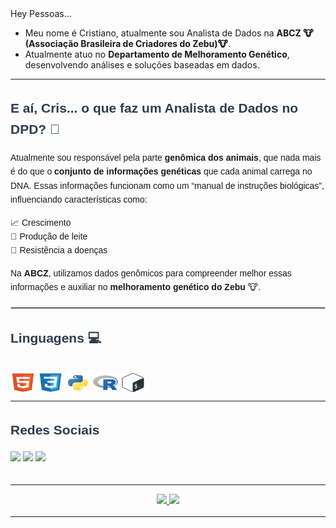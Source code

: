 <div>
  Hey Pessoas...

- Meu nome é Cristiano, atualmente sou Analista de Dados na **ABCZ 🐮(Associação Brasileira de Criadores do Zebu)🐮**.
- Atualmente atuo no **Departamento de Melhoramento Genético**, desenvolvendo análises e soluções baseadas em dados.
</div>
<hr>  

<div>
<section style="margin-bottom: 30px; font-family: Arial, sans-serif; line-height: 1.6;">
  <h2 style="color: #2c3e50;">E aí, Cris... o que faz um Analista de Dados no DPD? 🤔</h2>
  
  <p>
    Atualmente sou responsável pela parte <strong>genômica dos animais</strong>, que nada mais é do que o 
    <strong>conjunto de informações genéticas</strong> que cada animal carrega no DNA. 
    Essas informações funcionam como um “manual de instruções biológicas”, influenciando características como:
  </p>

  <ul style="list-style-type: none; padding-left: 0;">
    <li>📈 Crescimento</li>
    <li>🥛 Produção de leite</li>
    <li>💪 Resistência a doenças</li>
  </ul>

  <p>
    Na <strong>ABCZ</strong>, utilizamos dados genômicos para compreender melhor essas informações e 
    auxiliar no <strong>melhoramento genético do Zebu</strong> 🐮.
  </p>

  <hr style="margin-top: 20px; border: 1px solid #ccc;">
</section>

</div>
<section style="margin-bottom: 30px; font-family: Arial, sans-serif; line-height: 1.6;">
  <h2 style="color: #2c3e50;">Linguagens 💻</h2>
  <div style="display: inline_block"><br>
<img align="center" alt="Cristiano-HTML" height="30" width="40" src="https://raw.githubusercontent.com/devicons/devicon/master/icons/html5/html5-original.svg">
<img align="center" alt="Cristiano-CSS" height="30" width="40" src="https://raw.githubusercontent.com/devicons/devicon/master/icons/css3/css3-original.svg">
<img align="center" alt="Cristiano-Python" height="30" width="40" src="https://raw.githubusercontent.com/devicons/devicon/master/icons/python/python-original.svg">
<img align="center" alt="Cristiano-R" height="30" width="40" src="https://raw.githubusercontent.com/devicons/devicon/master/icons/r/r-original.svg">
<img align="center" alt="Cristiano-Bash" height="30" width="40" src="https://raw.githubusercontent.com/devicons/devicon/master/icons/bash/bash-original.svg">
  </div>
  <hr>

   <div>
     <section style="margin-bottom: 30px; font-family: Arial, sans-serif; line-height: 1.6;">
  <h2 style="color: #2c3e50;">Redes Sociais</h2>
    <a href="https://instagram.com/cristiano.cintra"><img src="https://img.shields.io/badge/-Instagram-%23E4405F?style=for-the-badge&logo=instagram&logoColor=white" target="_blank"></a>
    <a href = "mailto:contatoribeirocristiano88@gmail.com"><img src="https://img.shields.io/badge/-Gmail-%23333?style=for-the-badge&logo=gmail&logoColor=white" target="_blank"></a>
    <a href="https://www.linkedin.com/in/cristianocintra/" target="_blank"><img src="https://img.shields.io/badge/-LinkedIn-%230077B5?style=for-the-badge&logo=linkedin&logoColor=white" target="_blank"></a> 
     </div>
     <hr>
  
<div align="center">
  <a href="https://github.com/Crcintra">
  <img height="180em" src="https://github-readme-stats.vercel.app/api?username=Crcintra&show_icons=true&theme=dark&include_all_commits=true&count_private=true"/>
  <img height="180em" src="https://github-readme-stats.vercel.app/api/top-langs/?username=Crcintra&layout=compact&langs_count=16&theme=dark"/>
   <hr> 
 </div>
  


    
    
